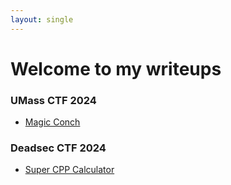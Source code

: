 ```yaml
---
layout: single
---
```

# Welcome to my writeups

<!--### Here I will post writeups for CTF challanges that I have solved-->

### UMass CTF 2024

- [Magic Conch](umass-ctf-2024/magic-conch)

### Deadsec CTF 2024

- [Super CPP Calculator](deadsec-ctf-2024/super-cpp-calculator/)